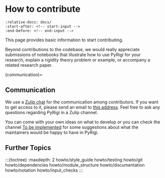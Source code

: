 # How to contribute

```{include} ../../CONTRIBUTING.md
:relative-docs: docs/
:start-after: <!-- start-input -->
:end-before: <!-- end-input -->
```

This page provides basic information to start contributing.

Beyond contributions to the codebase, we would really appreciate submissions
of notebooks that illustrate how to use PyRigi for your research,
explain a rigidity theory problem or example, or accompany a related research paper.


(communication)=
## Communication

We use a [Zulip chat](https://pyrigi.zulipchat.com) for the communication among contributors.
If you want to get access to it, please send an email to
[this address](mailto:external.dc4f45edef70cb7e0c621ad50377d9f1.show-sender.include-footer@streams.zulipchat.com).
Feel free to ask any questions regarding PyRigi in a Zulip channel.

You can come with your own ideas on what to develop or you can check the channel
[To be implemented](https://pyrigi.zulipchat.com/#narrow/stream/444087-To-be-implemented)
for some suggestions about what the maintainers would be happy to have in PyRigi.

## Further Topics
:::{toctree}
:maxdepth: 2
howto/style_guide
howto/testing
howto/git
howto/dependencies
howto/module_structure
howto/documentation
howto/notation
howto/input_checks
:::
